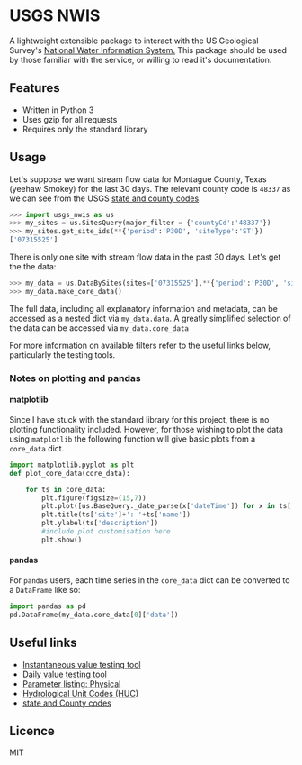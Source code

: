 # USGS NWIS

A lightweight extensible package to interact with the US Geological Survey's [National Water Information System.](https://waterservices.usgs.gov/) This package should be used by those familiar with the service, or willing to read it's documentation.


## Features

* Written in Python 3 
* Uses gzip for all requests
* Requires only the standard library 


## Usage

Let's suppose we want stream flow data for Montague County, Texas (yeehaw Smokey) for the last 30 days. The relevant county code is `48337` as we can see from the USGS [state and county codes](https://help.waterdata.usgs.gov/code/county_query?fmt=html).  

```python
>>> import usgs_nwis as us
>>> my_sites = us.SitesQuery(major_filter = {'countyCd':'48337'})
>>> my_sites.get_site_ids(**{'period':'P30D', 'siteType':'ST'})
['07315525']
```

There is only one site with stream flow data in the past 30 days.
Let's get the the data:

```python
>>> my_data = us.DataBySites(sites=['07315525'],**{'period':'P30D', 'siteType':'ST'})
>>> my_data.make_core_data()
```

The full data, including all explanatory information and metadata, can be accessed as a nested dict via `my_data.data`. A greatly simplified selection of the data can be accessed via `my_data.core_data`


For more information on available filters refer to the useful links below, particularly the testing tools.

### Notes on plotting and pandas

#### matplotlib
Since I have stuck with the standard library for this project, there is no plotting functionality included. However, for those wishing to plot the data using `matplotlib` the following function will give basic plots from a `core_data` dict.

```python
import matplotlib.pyplot as plt
def plot_core_data(core_data):

    for ts in core_data:
        plt.figure(figsize=(15,7))
        plt.plot([us.BaseQuery._date_parse(x['dateTime']) for x in ts['data']],[x['value'] for x in ts['data']])
        plt.title(ts['site']+': '+ts['name'])
        plt.ylabel(ts['description'])
        #include plot customisation here
        plt.show()
```

#### pandas
For `pandas` users, each time series in the `core_data` dict can be converted to a `DataFrame` like so:

```python
import pandas as pd
pd.DataFrame(my_data.core_data[0]['data'])
```

## Useful links

* [Instantaneous value testing tool](https://waterservices.usgs.gov/rest/IV-Test-Tool.html)
* [Daily value testing tool](https://waterservices.usgs.gov/rest/DV-Test-Tool.html)
* [Parameter listing: Physical](https://help.waterdata.usgs.gov/code/parameter_cd_query?group_cd=PHY)
* [Hydrological Unit Codes (HUC)](https://water.usgs.gov/GIS/huc_name.html)
* [state and County codes](https://help.waterdata.usgs.gov/code/county_query?fmt=html)
           

## Licence
MIT